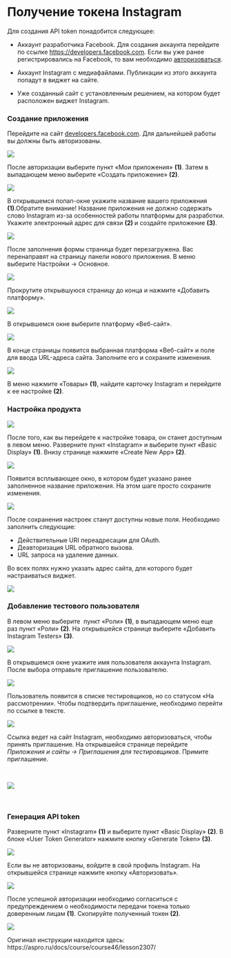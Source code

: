# Получение токена Instagram

<p>
     Для создания API token понадобится следующее:
</p>
<ul>
    <li>
    <p>
         Аккаунт разработчика Facebook. Для создания аккаунта перейдите по ссылке <a href="https://developers.facebook.com/apps">https://developers.facebook.com</a>. Если вы уже ранее регистрировались на Facebook, то вам необходимо <a href="https://developers.facebook.com">авторизоваться</a>.
    </p>
 </li>
    <li>
    <p>
         Аккаунт Instagram с медиафайлами. Публикации из этого аккаунта попадут в виджет на сайте.
    </p>
 </li>
    <li>
    <p>
         Уже созданный сайт с установленным решением, на котором будет расположен виджет Instagram.
    </p>
 </li>
</ul>
<h3>Создание приложения</h3>
<p>
     Перейдите на сайт <a href="https://developers.facebook.com/">developers.facebook.com</a>. Для дальнейшей работы вы должны быть авторизованы.
</p>
<p>
 <img src="https://user-images.githubusercontent.com/8789957/83231316-c16bd700-a1a4-11ea-95ff-aa75af13ed48.png">
</p>
<p>
     После авторизации выберите пункт «Мои приложения» <b>(1)</b>. Затем в выпадающем меню выберите «Создать приложение» <b>(2)</b>.
</p>
<p>
 <img src="https://user-images.githubusercontent.com/8789957/83231387-d9dbf180-a1a4-11ea-9d81-3a1598cafc75.png">
</p>
<p>
     В открывшемся попап-окне укажите название вашего приложения <b>(1)</b>.Обратите внимание! Название приложения не должно содержать слово Instagram из-за особенностей работы платформы для разработки. Укажите электронный адрес для связи <b>(2) </b>и создайте приложение <b>(3)</b>.
</p>
<p>
 <img src="https://user-images.githubusercontent.com/8789957/83231401-de080f00-a1a4-11ea-9d30-2d0b9f87aa28.png">
</p>
<p>
     После заполнения формы страница будет перезагружена. Вас перенаправят на страницу панели нового приложения. В меню выберите Настройки → Основное.
</p>
<p>
 <img src="https://user-images.githubusercontent.com/8789957/83231409-e102ff80-a1a4-11ea-965c-3821d50c6fbf.png">
</p>
<p>
     Прокрутите открывшуюся страницу до конца и нажмите «Добавить платформу».
</p>
<p>
 <img src="https://user-images.githubusercontent.com/8789957/83231507-04c64580-a1a5-11ea-8fb2-7f9d62901ec5.png">
</p>
<p>
     В открывшемся окне выберите платформу «Веб-сайт».
</p>
<p>
 <img src="https://user-images.githubusercontent.com/8789957/83231523-0b54bd00-a1a5-11ea-99e2-e216d9dfc1d4.png">
</p>
<p>
     В конце страницы появится выбранная платформа «Веб-сайт» и поле для ввода URL-адреса сайта. Заполните его и сохраните изменения.
</p>
<p>
 <img src="https://user-images.githubusercontent.com/8789957/83231522-0abc2680-a1a5-11ea-9e51-0600d1eee0b2.png">
</p>
<p>
     В меню нажмите «Товары» <b>(1)</b>, найдите карточку Instagram и перейдите к ее настройке <b>(2)</b>.
</p>
<h3>Настройка продукта</h3>
<p>
 <img src="https://user-images.githubusercontent.com/8789957/83231521-0abc2680-a1a5-11ea-8974-5e97f0a498ef.png">
</p>
<p>
     После того, как вы перейдете к настройке товара, он станет доступным в левом меню. Разверните пункт «Instagram» и выберите пункт «Basic Display» <b>(1)</b>. Внизу странице нажмите «Create New App» <b>(2)</b>.
</p>
<p>
 <img src="https://user-images.githubusercontent.com/8789957/83231517-098af980-a1a5-11ea-85c7-5cf2196ce351.png">
</p>
<p>
     Появится всплывающее окно, в котором будет указано ранее заполненное название приложения. На этом шаге просто сохраните изменения.
</p>
<p>
 <img src="https://user-images.githubusercontent.com/8789957/83231653-448d2d00-a1a5-11ea-9018-c7ac0a5cc85b.png">
</p>
<p>
     После сохранения настроек станут доступны новые поля. Необходимо заполнить следующие:
</p>
<ul>
    <li>
    Действительные URI переадресации для OAuth.</li>
    <li>Деавторизация URL обратного вызова.</li>
    <li>URL запроса на удаление данных.</li>
</ul>
<p>
     Во всех полях нужно указать адрес сайта, для которого будет настраиваться виджет.
</p>
<p>
 <img src="https://user-images.githubusercontent.com/8789957/83231652-43f49680-a1a5-11ea-934a-fc6362f1fa54.png">
</p>
<h3>Добавление тестового пользователя</h3>
<p>
     В левом меню выберите&nbsp; пункт «Роли» <b>(1)</b>, в выпадающем меню еще раз пункт «Роли» <b>(2)</b>. На открывшейся странице выберите «Добавить Instagram Testers» <b>(3)</b>.
</p>
<p>
 <img src="https://user-images.githubusercontent.com/8789957/83231650-435c0000-a1a5-11ea-8a6b-3cc62bca437d.png">
</p>
<p>
     В открывшемся окне укажите имя пользователя аккаунта Instagram. После выбора отправьте приглашение пользователю.
</p>
<p>
 <img src="https://user-images.githubusercontent.com/8789957/83231648-435c0000-a1a5-11ea-88c8-59f28b6ac0da.png">
</p>
<p>
     Пользователь появится в списке тестировщиков, но со статусом «На рассмотрении». Чтобы подтвердить приглашение, необходимо перейти по ссылке в тексте.
</p>
<p>
 <img src="https://user-images.githubusercontent.com/8789957/83231647-42c36980-a1a5-11ea-993a-e6eefa300495.png">
</p>
<p>
     Ссылка ведет на сайт Instagram, необходимо авторизоваться, чтобы принять приглашение. На открывшейся странице перейдите <i>Приложения и сайты → Приглашения для тестировщиков</i>. Примите приглашение.
</p>
 <br>
<p>
 <img src="https://user-images.githubusercontent.com/8789957/83231642-422ad300-a1a5-11ea-8996-033f26297f75.png">
</p>
 <br>
<h3>Генерация API token</h3>
<p>
</p>
 Разверните пункт «Instagram» <b>(1)</b>&nbsp;и выберите пункт «Basic Display» <b>(2)</b>. В блоке «User Token Generator» нажмите кнопку «Generate Token» <b>(3)</b>. <br>
<p>
 <img src="https://user-images.githubusercontent.com/8789957/83231783-81f1ba80-a1a5-11ea-83e5-7f9dfe3e4464.jpg">
</p>
<p>
     Если вы не авторизованы, войдите в свой профиль Instagram. На открывшейся странице нажмите кнопку «Авторизовать».
</p>
<p>
 <img src="https://user-images.githubusercontent.com/8789957/83231781-81592400-a1a5-11ea-92c1-30626ed441ca.png">
</p>
<p>
     После успешной авторизации необходимо согласиться с предупреждением о необходимости передачи токена только доверенным лицам <b>(1)</b>. Скопируйте полученный токен <b>(2)</b>.
</p>
<p>
</p>
<p>
 <img src="https://user-images.githubusercontent.com/8789957/83231779-80c08d80-a1a5-11ea-8f0c-74b4247bc75e.jpg">
</p>
<p>Оригинал инструкции находится здесь: https://aspro.ru/docs/course/course46/lesson2307/</p>
